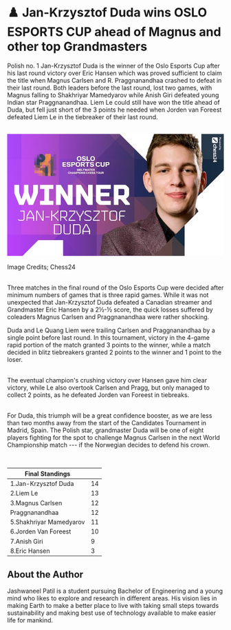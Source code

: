 # ♟️ Jan-Krzysztof Duda wins OSLO ESPORTS CUP ahead of Magnus and other top Grandmasters

Polish no. 1 Jan-Krzysztof Duda is the winner of the Oslo Esports Cup
after his last round victory over Eric Hansen which was proved
sufficient to claim the title when Magnus Carlsen and R. Praggnanandhaa
crashed to defeat in their last round. Both leaders before the last
round, lost two games, with Magnus falling to Shakhriyar Mamedyarov
while Anish Giri defeated young Indian star Praggnanandhaa. Liem Le
could still have won the title ahead of Duda, but fell just short of the
3 points he needed when Jorden van Foreest defeated Liem Le in the
tiebreaker of their last round.

<br>![Image Credits; Chess24](_static/images/jan-krzysztof-duda-wins-oslo-esports-cup-ahead-of-magnus-and-other-top-grandmasters/image1.jpg)

Image Credits; Chess24

<br>Three matches in the final round of the Oslo Esports Cup were decided
after minimum numbers of games that is three rapid games. While it was
not unexpected that Jan-Krzysztof Duda defeated a Canadian streamer and
Grandmaster Eric Hansen by a 2½-½ score, the quick losses suffered by
coleaders Magnus Carlsen and Praggnanandhaa were rather shocking.

Duda and Le Quang Liem were trailing Carlsen and Praggnanandhaa by a
single point before last round. In this tournament, victory in the
4-game rapid portion of the match granted 3 points to the winner, while
a match decided in blitz tiebreakers granted 2 points to the winner and
1 point to the loser.

<br>The eventual champion's crushing victory over Hansen gave him clear
victory, while Le also overtook Carlsen and Pragg, but only managed to
collect 2 points, as he defeated Jorden van Foreest in tiebreaks.

<br>For Duda, this triumph will be a great confidence booster, as we are
less than two months away from the start of the Candidates Tournament in
Madrid, Spain. The Polish star, grandmaster Duda will be one of eight
players fighting for the spot to challenge Magnus Carlsen in the next
World Championship match --- if the Norwegian decides to defend his
crown.

<br>

| Final Standings         |     |
| ----------------------- | --- |
| 1.Jan-Krzysztof Duda    | 14  |
| 2.Liem Le               | 13  |
| 3.Magnus Carlsen        | 12  |
| Praggnanandhaa          | 12  |
| 5.Shakhriyar Mamedyarov | 11  |
| 6.Jorden Van Foreest    | 10  |
| 7.Anish Giri            | 9   |
| 8.Eric Hansen           | 3   |

## About the Author

Jashwaneel Patil is a student pursuing Bachelor of Engineering and a young
mind who likes to explore and research in different areas. His vision
lies in making Earth to make a better place to live with taking small
steps towards sustainability and making best use of technology available
to make easier life for mankind.

